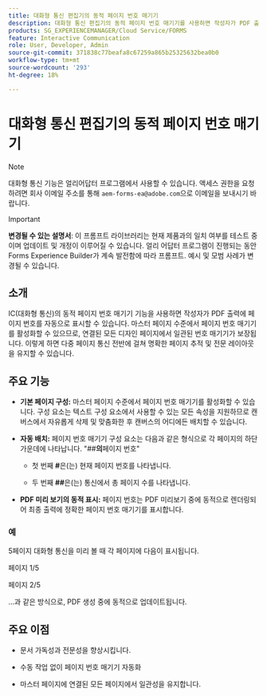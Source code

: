 ```yaml
---
title: 대화형 통신 편집기의 동적 페이지 번호 매기기
description: 대화형 통신 편집기의 동적 페이지 번호 매기기를 사용하면 작성자가 PDF 출력에 페이지 번호를 자동으로 표시할 수 있습니다.
products: SG_EXPERIENCEMANAGER/Cloud Service/FORMS
feature: Interactive Communication
role: User, Developer, Admin
source-git-commit: 371838c77beafa8c67259a865b25325632bea0b0
workflow-type: tm+mt
source-wordcount: '293'
ht-degree: 18%

---
```



# 대화형 통신 편집기의 동적 페이지 번호 매기기

>[!NOTE]
>
> 대화형 통신 기능은 얼리어답터 프로그램에서 사용할 수 있습니다. 액세스 권한을 요청하려면 회사 이메일 주소를 통해 `aem-forms-ea@adobe.com`으로 이메일을 보내시기 바랍니다.

>[!IMPORTANT]
>
> **변경될 수 있는 설명서**: 이 프롬프트 라이브러리는 현재 제품과의 일치 여부를 테스트 중이며 업데이트 및 개정이 이루어질 수 있습니다. 얼리 어답터 프로그램이 진행되는 동안 Forms Experience Builder가 계속 발전함에 따라 프롬프트. 예시 및 모범 사례가 변경될 수 있습니다.

## 소개

IC(대화형 통신)의 동적 페이지 번호 매기기 기능을 사용하면 작성자가 PDF 출력에 페이지 번호를 자동으로 표시할 수 있습니다. 마스터 페이지 수준에서 페이지 번호 매기기를 활성화할 수 있으므로, 연결된 모든 디자인 페이지에서 일관된 번호 매기기가 보장됩니다. 이렇게 하면 다중 페이지 통신 전반에 걸쳐 명확한 페이지 추적 및 전문 레이아웃을 유지할 수 있습니다.

## 주요 기능

- **기본 페이지 구성:**
마스터 페이지 수준에서 페이지 번호 매기기를 활성화할 수 있습니다. 구성 요소는 텍스트 구성 요소에서 사용할 수 있는 모든 속성을 지원하므로 캔버스에서 자유롭게 삭제 및 맞춤화한 후 캔버스의 어디에든 배치할 수 있습니다.

- **자동 배치:**
페이지 번호 매기기 구성 요소는 다음과 같은 형식으로 각 페이지의 하단 가운데에 나타납니다.
&quot;##**의**&#x200B;페이지 번호&quot;

   - 첫 번째 **#**&#x200B;은(는) 현재 페이지 번호를 나타냅니다.

   - 두 번째 **##**&#x200B;은(는) 통신에서 총 페이지 수를 나타냅니다.

- **PDF 미리 보기의 동적 표시:**
페이지 번호는 PDF 미리보기 중에 동적으로 렌더링되어 최종 출력에 정확한 페이지 번호 매기기를 표시합니다.

### 예

5페이지 대화형 통신을 미리 볼 때 각 페이지에 다음이 표시됩니다.

페이지 1/5

페이지 2/5

...과 같은 방식으로, PDF 생성 중에 동적으로 업데이트됩니다.

## 주요 이점

- 문서 가독성과 전문성을 향상시킵니다.

- 수동 작업 없이 페이지 번호 매기기 자동화

- 마스터 페이지에 연결된 모든 페이지에서 일관성을 유지합니다.
